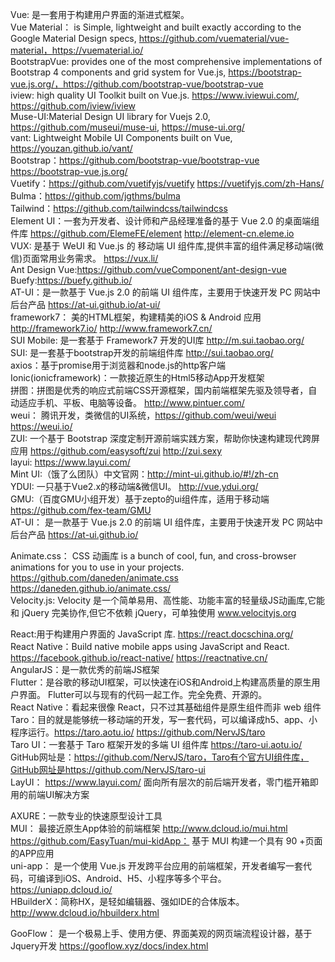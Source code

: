 Vue: 是一套用于构建用户界面的渐进式框架。<br>
Vue Material： is Simple, lightweight and built exactly according to the Google Material Design specs, https://github.com/vuematerial/vue-material，https://vuematerial.io/<br>
BootstrapVue: provides one of the most comprehensive implementations of Bootstrap 4 components and grid system for Vue.js, https://bootstrap-vue.js.org/，https://github.com/bootstrap-vue/bootstrap-vue<br>
iview:  high quality UI Toolkit built on Vue.js. https://www.iviewui.com/, https://github.com/iview/iview<br>
Muse-UI:Material Design UI library for Vuejs 2.0, https://github.com/museui/muse-ui, https://muse-ui.org/<br>
vant: Lightweight Mobile UI Components built on Vue, https://youzan.github.io/vant/<br>
Bootstrap：https://github.com/bootstrap-vue/bootstrap-vue https://bootstrap-vue.js.org/<br>
Vuetify：https://github.com/vuetifyjs/vuetify   https://vuetifyjs.com/zh-Hans/<br>
Bulma：https://github.com/jgthms/bulma<br>
Tailwind：https://github.com/tailwindcss/tailwindcss<br>
Element UI：一套为开发者、设计师和产品经理准备的基于 Vue 2.0 的桌面端组件库 https://github.com/ElemeFE/element  http://element-cn.eleme.io<br>
VUX: 是基于 WeUI 和 Vue.js 的 移动端 UI 组件库,提供丰富的组件满足移动端(微信)页面常用业务需求。 https://vux.li/<br>
Ant Design Vue:https://github.com/vueComponent/ant-design-vue<br>
Buefy:https://buefy.github.io/<br>
AT-UI：是一款基于 Vue.js 2.0 的前端 UI 组件库，主要用于快速开发 PC 网站中后台产品 https://at-ui.github.io/at-ui/<br>
framework7： 美的HTML框架，构建精美的iOS & Android 应用 http://framework7.io/  http://www.framework7.cn/<br>
SUI Mobile: 是一套基于 Framework7 开发的UI库  http://m.sui.taobao.org/<br>
SUI: 是一套基于bootstrap开发的前端组件库  http://sui.taobao.org/<br>
axios：基于promise用于浏览器和node.js的http客户端<br>
Ionic(ionicframework)：一款接近原生的Html5移动App开发框架<br>
拼图：拼图是优秀的响应式前端CSS开源框架，国内前端框架先驱及领导者，自动适应手机、平板、电脑等设备。 http://www.pintuer.com/<br>
weui： 腾讯开发，类微信的UI系统，https://github.com/weui/weui https://weui.io/<br>
ZUI: 一个基于 Bootstrap 深度定制开源前端实践方案，帮助你快速构建现代跨屏应用 https://github.com/easysoft/zui http://zui.sexy<br>
layui: https://www.layui.com/<br>
Mint UI:（饿了么团队）中文官网：http://mint-ui.github.io/#!/zh-cn<br>
YDUI: 一只基于Vue2.x的移动端&微信UI。 http://vue.ydui.org/<br>
GMU:（百度GMU小组开发）基于zepto的ui组件库，适用于移动端  https://github.com/fex-team/GMU<br>
AT-UI： 是一款基于 Vue.js 2.0 的前端 UI 组件库，主要用于快速开发 PC 网站中后台产品 https://at-ui.github.io/<br>

Animate.css：  CSS 动画库 is a bunch of cool, fun, and cross-browser animations for you to use in your projects.  https://github.com/daneden/animate.css  https://daneden.github.io/animate.css/<br>
Velocity.js: Velocity 是一个简单易用、高性能、功能丰富的轻量级JS动画库,它能和 jQuery 完美协作,但它不依赖 jQuery，可单独使用  www.velocityjs.org<br>

React:用于构建用户界面的 JavaScript 库. https://react.docschina.org/<br>
React Native：Build native mobile apps using JavaScript and React. https://facebook.github.io/react-native/   https://reactnative.cn/<br>
AngularJS：是一款优秀的前端JS框架<br>
Flutter：是谷歌的移动UI框架，可以快速在iOS和Android上构建高质量的原生用户界面。 Flutter可以与现有的代码一起工作。完全免费、开源的。<br>
React Native：看起来很像 React，只不过其基础组件是原生组件而非 web 组件<br>
Taro：目的就是能够统一移动端的开发，写一套代码，可以编译成h5、app、小程序运行。https://taro.aotu.io/  https://github.com/NervJS/taro<br>
Taro UI：一套基于 Taro 框架开发的多端 UI 组件库 https://taro-ui.aotu.io/ GitHub网址是：https://github.com/NervJS/taro，Taro有个官方UI组件库，GitHub网址是https://github.com/NervJS/taro-ui<br>
LayUI： https://www.layui.com/ 面向所有层次的前后端开发者，零门槛开箱即用的前端UI解决方案<br>

AXURE：一款专业的快速原型设计工具<br>
MUI： 最接近原生App体验的前端框架 http://www.dcloud.io/mui.html<br>
https://github.com/EasyTuan/mui-kidApp： 基于 MUI 构建一个具有 90 +页面的APP应用<br>
uni-app： 是一个使用 Vue.js 开发跨平台应用的前端框架，开发者编写一套代码，可编译到iOS、Android、H5、小程序等多个平台。https://uniapp.dcloud.io/<br>
HBuilderX：简称HX，是轻如编辑器、强如IDE的合体版本。 http://www.dcloud.io/hbuilderx.html<br>

GooFlow： 是一个极易上手、使用方便、界面美观的网页端流程设计器，基于Jquery开发  https://gooflow.xyz/docs/index.html<br>
